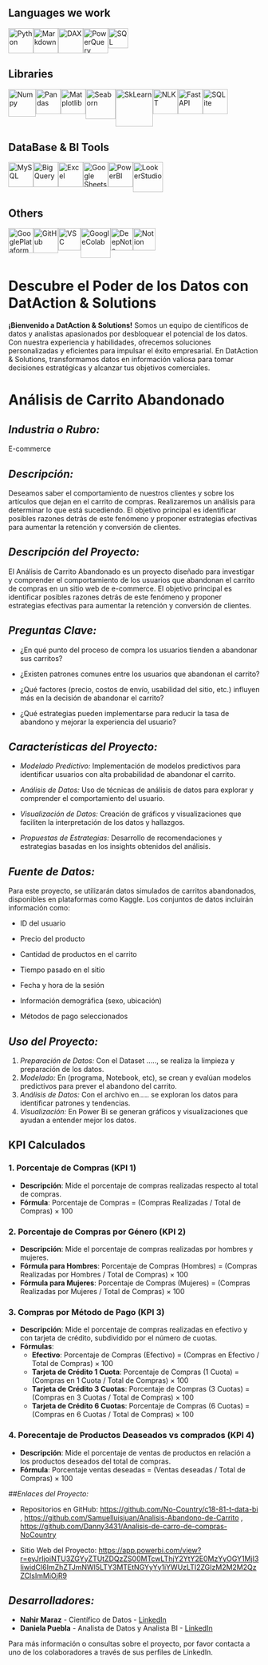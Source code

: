 
## Languages ​​we work
<div style="display: flex;">
<img src="https://brandslogos.com/wp-content/uploads/images/large/python-logo.png" alt="Python" width="50px" style="max-width:100%; height:auto;" title="Python">
<img src="https://creazilla-store.fra1.digitaloceanspaces.com/icons/3218313/markdown-icon-md.png" alt="Markdown" width="50px" style="max-width:100%; height:auto;" title="Markdown">
<img src="https://www.tekenable.ie/wp-content/uploads/2019/09/PowerBI-Icon-Transparent.png" alt="DAX" width="50px" style="max-width:100%; height:auto;" title="DAX">
<img src="https://computrain.com/wp-content/uploads/2018/02/pq-icon-150x150.png" alt="PowerQuery" width="50px" style="max-width:100%; height:auto;" title="PowerQuery">
<img src="https://vectorified.com/images/sql-server-icon-31.png" alt="SQL" width="40px" style="max-width:100%; height:auto;" title="SQL">  
</div>

## Libraries
<div style="display: flex;">
<img src="https://img.icons8.com/color/452/numpy.png" alt="Numpy" width="55px" style="max-width:100%; height:auto;" title="Numpy">
<img src="https://upload.wikimedia.org/wikipedia/commons/thumb/2/22/Pandas_mark.svg/800px-Pandas_mark.svg.png" alt="Pandas" width="50px" style="max-width:100%; height:auto;" title="Pandas">
<img src="https://seeklogo.com/images/M/matplotlib-logo-7676870AC0-seeklogo.com.png" alt="Matplotlib" width="50px" style="max-width:100%; height:auto;" title="Matplotlib">
<img src="https://cdn.fs.teachablecdn.com/TjoBcX9hTWicWiOpRNqn" alt="Seaborn" width="60px" style="max-width:100%; height:auto;" title="Seaborn">
<img src="https://pic2.zhimg.com/v2-964a9cebc6ba6fbfd32c02ece5f988e8_720w.jpg?source=172ae18b" alt="SkLearn" width="75px" style="max-width:100%; height:auto;" title="SkLearn">
<img src="https://tse1.mm.bing.net/th?id=OIP.xpZ1gffkf8LNiA0W3lclmQHaID&pid=Api" alt="NLKT" width="50px" style="max-width:100%; height:auto;" title="NLKT">
<img src="https://i.pinimg.com/736x/25/7a/1e/257a1e7655c3fa4f163b641ddbafef38.jpg" alt="FastAPI" width="50px" style="max-width:100%; height:auto;" title="FastAPI">
<img src="https://vectorified.com/images/sqlite-icon-7.png" alt="SQLite" width="50px" style="max-width:100%; height:auto;" title="SQLite">
</div>

## DataBase & BI Tools
<div style="display: flex;">
<img src="https://pngimg.com/uploads/mysql/mysql_PNG23.png" alt="MySQL" width="50px" style="max-width:100%; height:auto;" title="MySQL">
<img src="https://static-00.iconduck.com/assets.00/bigquery-icon-1024x1024-xqae5dnb.png" alt="BigQuery" width="50px" style="max-width:100%; height:auto;" title="BigQuery">
<img src="https://logodownload.org/wp-content/uploads/2020/04/excel-logo-1.png" alt="Excel" width="50px" style="max-width:100%; height:auto;" title="Excel">
<img src="https://cdn.iconscout.com/icon/free/png-512/google-sheets-4-569453.png" alt="Google Sheets" width="50px" style="max-width:100%; height:auto;" title="Google Sheets">
<img src="https://www.it.miami.edu/_assets/images/O365_Power_BI.png" alt="PowerBI" width="50px" style="max-width:100%; height:auto;" title="PowerBI">
<img src="https://www.svgrepo.com/show/375454/looker.svg" alt="LookerStudio" width="60px" style="max-width:100%; height:auto;" title="LookerStudio">
</div>

## Others
<div style="display: flex;">
<img src="https://i.pinimg.com/originals/92/b2/66/92b266df967b8540c94301eacdec391b.png" alt="GooglePlataform" width="50px" style="max-width:100%; height:auto;" title="GooglePlataformL">
<img src="https://pngimg.com/uploads/github/github_PNG80.png" alt="GitHub" width="50px" style="max-width:100%; height:auto;" title="GitHub">
<img src="https://code.visualstudio.com/assets/images/code-stable.png" alt="VSC" width="45px" style="max-width:100%; height:auto;" title="VSC">
<img src="https://res.cloudinary.com/nholmber/image/upload/v1536752786/colab_icon_hphjpb.png" alt="GoogleColab" width="60px" style="max-width:100%; height:auto;" title="GoogleColab">
<img src="https://cdn-images-1.medium.com/v2/resize:fit:1200/1*Geecfuc_bb_Fa3i4zWnsjQ.png" alt="DeepNote" width="45px" style="max-width:100%; height:auto;" title="DeepNote">
<img src="https://creazilla-store.fra1.digitaloceanspaces.com/icons/3270344/notion-icon-sm.png" alt="Notion" width="45px" style="max-width:100%; height:auto;" title="Notion">
</div>

# Descubre el Poder de los Datos con DatAction & Solutions
**¡Bienvenido a DatAction & Solutions!** Somos un equipo de científicos de datos y analistas apasionados por desbloquear el potencial de los datos. Con nuestra experiencia y habilidades, ofrecemos soluciones personalizadas y eficientes para impulsar el éxito empresarial. En DatAction & Solutions, transformamos datos en información valiosa para tomar decisiones estratégicas y alcanzar tus objetivos comerciales.

# Análisis de Carrito Abandonado


## *Industria o Rubro:* 
E-commerce

## *Descripción:* 
Deseamos saber el comportamiento de nuestros clientes y sobre los artículos que dejan en el carrito de compras. Realizaremos un análisis para determinar lo que está sucediendo. El objetivo principal es identificar posibles razones detrás de este fenómeno y proponer estrategias efectivas para aumentar la retención y conversión de clientes.


## *Descripción del Proyecto:* 
El Análisis de Carrito Abandonado es un proyecto diseñado para investigar y comprender el comportamiento de los usuarios que abandonan el carrito de compras en un sitio web de e-commerce. El objetivo principal es identificar posibles razones detrás de este fenómeno y proponer estrategias efectivas para aumentar la retención y conversión de clientes.


## *Preguntas Clave:*
-	¿En qué punto del proceso de compra los usuarios tienden a abandonar sus carritos?

-	¿Existen patrones comunes entre los usuarios que abandonan el carrito?

-	¿Qué factores (precio, costos de envío, usabilidad del sitio, etc.) influyen más en la decisión de abandonar el carrito?

-	¿Qué estrategias pueden implementarse para reducir la tasa de abandono y mejorar la experiencia del usuario?

## *Características del Proyecto:*
-	*Modelado Predictivo:* Implementación de modelos predictivos para identificar usuarios con alta probabilidad de abandonar el carrito.

-	*Análisis de Datos:* Uso de técnicas de análisis de datos para explorar y comprender el comportamiento del usuario.

-	*Visualización de Datos:* Creación de gráficos y visualizaciones que faciliten la interpretación de los datos y hallazgos.

-	*Propuestas de Estrategias:* Desarrollo de recomendaciones y estrategias basadas en los insights obtenidos del análisis.

## *Fuente de Datos:*
Para este proyecto, se utilizarán datos simulados de carritos abandonados, disponibles en plataformas como Kaggle. Los conjuntos de datos incluirán información como:

-	ID del usuario

-	Precio del producto

-	Cantidad de productos en el carrito

-	Tiempo pasado en el sitio

-	Fecha y hora de la sesión

-	Información demográfica (sexo, ubicación)

-	Métodos de pago seleccionados



## *Uso del Proyecto:*
1.	*Preparación de Datos:* Con el Dataset ….., se realiza la limpieza y preparación de los datos.
2.	*Modelado:* En (programa, Notebook, etc), se crean y evalúan modelos predictivos para prever el abandono del carrito.
3.	*Análisis de Datos:* Con el archivo en….. se exploran los datos para identificar patrones y tendencias.
4.	*Visualización:* En Power Bi se generan gráficos y visualizaciones que ayudan a entender mejor los datos.


## KPI Calculados

### 1. Porcentaje de Compras (KPI 1)
- **Descripción**: Mide el porcentaje de compras realizadas respecto al total de compras.
- **Fórmula**: 
  Porcentaje de Compras = (Compras Realizadas / Total de Compras) × 100

### 2. Porcentaje de Compras por Género (KPI 2)
- **Descripción**: Mide el porcentaje de compras realizadas por hombres y mujeres.
- **Fórmula para Hombres**: 
  Porcentaje de Compras (Hombres) = (Compras Realizadas por Hombres / Total de Compras) × 100
- **Fórmula para Mujeres**: 
  Porcentaje de Compras (Mujeres) = (Compras Realizadas por Mujeres / Total de Compras) × 100

### 3. Compras por Método de Pago (KPI 3)
- **Descripción**: Mide el porcentaje de compras realizadas en efectivo y con tarjeta de crédito, subdividido por el número de cuotas.
- **Fórmulas**:
  - **Efectivo**: 
    Porcentaje de Compras (Efectivo) = (Compras en Efectivo / Total de Compras) × 100
  - **Tarjeta de Crédito 1 Cuota**: 
    Porcentaje de Compras (1 Cuota) = (Compras en 1 Cuota / Total de Compras) × 100
  - **Tarjeta de Crédito 3 Cuotas**: 
    Porcentaje de Compras (3 Cuotas) = (Compras en 3 Cuotas / Total de Compras) × 100
  - **Tarjeta de Crédito 6 Cuotas**: 
    Porcentaje de Compras (6 Cuotas) = (Compras en 6 Cuotas / Total de Compras) × 100

### 4. Porecentaje de Productos Deaseados vs comprados (KPI 4)
- **Descripción**: Mide el porcentaje de ventas de  productos  en relación a los productos deseados del total de compras.
- **Fórmula**: Porcentaje ventas deseadas = (Ventas deseadas / Total de Compras) × 100


##*Enlaces del Proyecto:*

- Repositorios en GitHub: https://github.com/No-Country/c18-81-t-data-bi , https://github.com/Samuelluisjuan/Analisis-Abandono-de-Carrito , https://github.com/Danny3431/Analisis-de-carro-de-compras-NoCountry 

- Sitio Web del Proyecto:  https://app.powerbi.com/view?r=eyJrIjoiNTU3ZGYyZTUtZDQzZS00MTcwLThjY2YtY2E0MzYyOGY1MjI3IiwidCI6ImZhZTJmNWI5LTY3MTEtNGYyYy1iYWUzLTI2ZGIzM2M2M2QzZCIsImMiOjR9

## *Desarrolladores:*

- **Nahir Maraz** - Científico de Datos - [LinkedIn](https://www.linkedin.com/in/marlen-nahir-maraz)
- **Daniela Puebla** - Analista de Datos y Analista BI - [LinkedIn](http://linkedin.com/in/daniela-pueblam31)
  
Para más información o consultas sobre el proyecto, por favor contacta a uno de los colaboradores a través de sus perfiles de LinkedIn.


